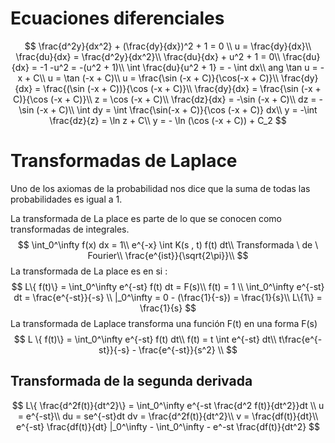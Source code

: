 # Ecuaciones diferenciales

$$
\frac{d^2y}{dx^2} + (\frac{dy}{dx})^2 + 1 = 0 \\
u = \frac{dy}{dx}\\
\frac{du}{dx} = \frac{d^2y}{dx^2}\\
\frac{du}{dx} + u^2 + 1 = 0\\
\frac{du}{dx} = -1 -u^2 = -(u^2 + 1)\\
\int \frac{du}{u^2 + 1} = - \int dx\\
ang \tan u = -x + C\\
u = \tan (-x + C)\\
u = \frac{\sin (-x + C)}{\cos(-x + C)}\\
\frac{dy}{dx} = \frac{(\sin (-x + C))}{\cos (-x + C)}\\
\frac{dy}{dx} = \frac{\sin (-x + C)}{\cos (-x + C)}\\
z = \cos (-x + C)\\
\frac{dz}{dx} = -\sin (-x + C)\\
dz = - \sin (-x + C)\\
\int dy = \int \frac{\sin(-x + C)}{\cos (-x + C)} dx\\
y = -\int \frac{dz}{z} = \ln z + C\\
y = - \ln (\cos (-x + C)) + C_2
$$

# Transformadas de Laplace

Uno de los axiomas de la probabilidad nos dice que la suma de todas las probabilidades es igual a 1.

La transformada de La place es parte de lo que se conocen como transformadas de integrales.
$$
\int_0^\infty f(x) dx = 1\\
e^{-x}
\int K(s , t) f(t) dt\\
Transformada \ de \ Fourier\\
\frac{e^{ist}}{\sqrt{2\pi}}\\
$$
La transformada de La place es en si :
$$
L\{ f(t)\} = \int_0^\infty e^{-st} f(t) dt = F(s)\\
f(t) = 1 \\
\int_0^\infty e^{-st} dt = \frac{e^{-st}}{-s} \\
|_0^\infty = 0 - (\frac{1}{-s}) = \frac{1}{s}\\
L\{1\} = \frac{1}{s}
$$
La transformada de Laplace transforma una función F(t) en una forma F(s)
$$
L \{ f(t)\} = \int_0^\infty e^{-st} f(t) dt\\
f(t) = t \int e^{-st} dt\\
t\frac{e^{-st}}{-s} - \frac{e^{-st}}{s^2} \\
$$


## Transformada de la segunda derivada

$$
L\{ \frac{d^2f(t)}{dt^2}\} = \int_0^\infty e^{-st \frac{d^2 f(t)}{dt^2}}dt \\
u = e^{-st}\\
du = se^{-st}dt
dv = \frac{d^2f(t)}{dt^2}\\
v = \frac{df(t)}{dt}\\
e^{-st} \frac{df(t)}{dt} |_0^\infty  - \int_0^\infty - e^-st \frac{df(t)}{dt^2}
$$

